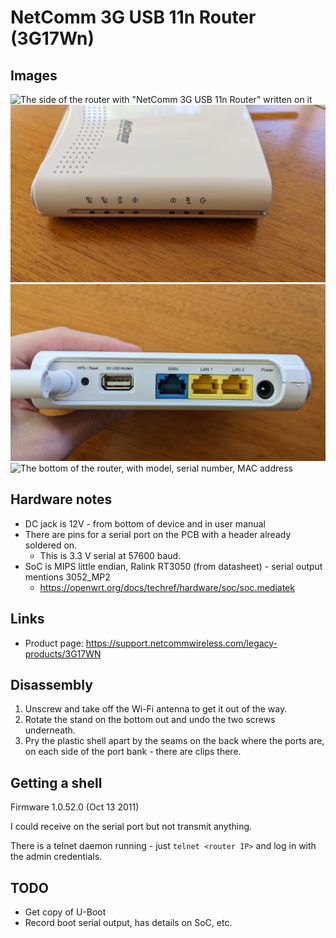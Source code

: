 # NetComm 3G USB 11n Router (3G17Wn)

## Images

![The side of the router with "NetComm 3G USB 11n Router" written on it](images/side.jpg)
![The front of the router with status LEDs](images/front.jpg)
![The back of the router with a Wi-Fi antenna, WPS/reset button, USB 2.0 port, three ethernet ports, and a power jack](images/ports.jpg)
![The bottom of the router, with model, serial number, MAC address](images/bottom.jpg)

## Hardware notes
- DC jack is 12V - from bottom of device and in user manual
- There are pins for a serial port on the PCB with a header already soldered on.
    - This is 3.3 V serial at 57600 baud.
- SoC is MIPS little endian, Ralink RT3050 (from datasheet) - serial output mentions 3052_MP2
    - https://openwrt.org/docs/techref/hardware/soc/soc.mediatek

## Links
- Product page: https://support.netcommwireless.com/legacy-products/3G17WN

## Disassembly
1. Unscrew and take off the Wi-Fi antenna to get it out of the way.
1. Rotate the stand on the bottom out and undo the two screws underneath.
1. Pry the plastic shell apart by the seams on the back where the ports are, on each side of the port bank - there are clips there.

## Getting a shell
Firmware 1.0.52.0 (Oct 13 2011)

I could receive on the serial port but not transmit anything.

There is a telnet daemon running - just `telnet <router IP>` and log in with the admin credentials.

## TODO
- Get copy of U-Boot
- Record boot serial output, has details on SoC, etc.
